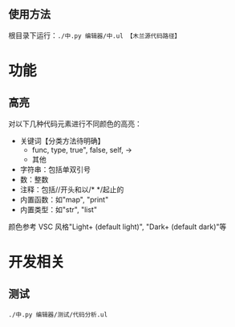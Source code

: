 ## 使用方法

根目录下运行：`./中.py 编辑器/中.ul 【木兰源代码路径】`

# 功能

## 高亮

对以下几种代码元素进行不同颜色的高亮：

- 关键词【分类方法待明确】
  - func, type, true", false, self, ->
  - 其他
- 字符串：包括单双引号
- 数：整数
- 注释：包括//开头和以/* */起止的
- 内置函数：如"map", "print"
- 内置类型：如"str", "list"

颜色参考 VSC 风格"Light+ (default light)", "Dark+ (default dark)"等

# 开发相关

## 测试
```
./中.py 编辑器/测试/代码分析.ul
```
